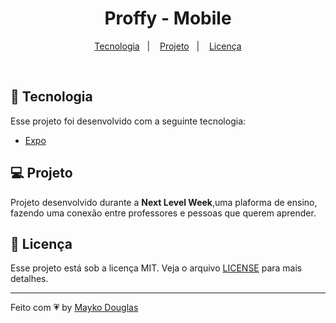 <h1 align="center">
  Proffy - Mobile
</h1>

<p align="center">
  <a href="#rocket-tecnologia">Tecnologia</a>&nbsp;&nbsp;&nbsp;|&nbsp;&nbsp;&nbsp;
  <a href="#-projeto">Projeto</a>&nbsp;&nbsp;&nbsp;|&nbsp;&nbsp;&nbsp;
  <a href="#memo-licença">Licença</a>
</p>

<br>

## :rocket: Tecnologia

Esse projeto foi desenvolvido com a seguinte tecnologia:

- [Expo](https://expo.io/)

## 💻 Projeto
Projeto desenvolvido durante a <strong>Next Level Week</strong>,uma plaforma de ensino, fazendo uma conexão entre professores e pessoas que querem aprender.

## 🧾 Licença

Esse projeto está sob a licença MIT. Veja o arquivo [LICENSE](LICENSE.md) para mais detalhes.

---

Feito com 💗 by [Mayko Douglas](https://www.linkedin.com/in/maykodouglasof/)